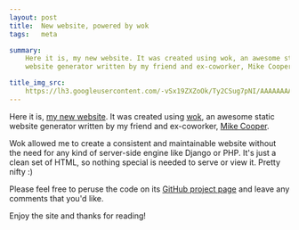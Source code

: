 ```yaml
---
layout: post
title:  New website, powered by wok
tags:   meta

summary:
    Here it is, my new website. It was created using wok, an awesome static
    website generator written by my friend and ex-coworker, Mike Cooper.

title_img_src:
    https://lh3.googleusercontent.com/-vSx19ZXZoOk/Ty2CSug7pNI/AAAAAAAADW4/FD28I_Z9wME/s800/Screenshot.png
---
```

Here it is, [my new website][mysite]. It was created using [wok][], an awesome
static website generator written by my friend and ex-coworker,
[Mike Cooper][cooper].

[mysite]:http://robmd.net
[wok]:https://github.com/mythmon/wok
[cooper]:http://facebook.com/mythmon

Wok allowed me to create a consistent and maintainable website without the need
for any kind of server-side engine like Django or PHP. It's just a clean set
of HTML, so nothing special is needed to serve or view it. Pretty nifty :)

Please feel free to peruse the code on its [GitHub project page][github] and
leave any comments that you'd like.

[github]:https://github.com/robatron/robmd.net

Enjoy the site and thanks for reading!
